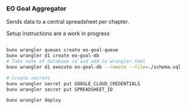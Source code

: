 ### EO Goal Aggregator

Sends data to a central spreadsheet per chapter.

Setup instructions are a work in progress

```bash

bunx wrangler queues create eo-goal-queue
bunx wrangler d1 create eo-goal-db
# Take note of database id and add to wrangler.toml
bunx wrangler d1 execute eo-goal-db --remote --file=./schema.sql

# Create secrets
bunx wrangler secret put GOOGLE_CLOUD_CREDENTIALS
bunx wrangler secret put SPREADSHEET_ID

bunx wrangler deploy
```
